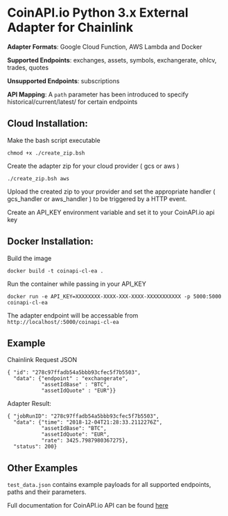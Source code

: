 # CoinAPI.io Python 3.x External Adapter for Chainlink

**Adapter Formats**: Google Cloud Function, AWS Lambda and Docker

**Supported Endpoints**: exchanges, assets, symbols, exchangerate, ohlcv, trades, quotes

**Unsupported Endpoints**: subscriptions

**API Mapping**: A ```path``` parameter has been introduced to specify historical/current/latest/ for certain endpoints

## Cloud Installation:
Make the bash script executable

```chmod +x ./create_zip.bsh```

Create the adapter zip for your cloud provider ( gcs or aws )

```./create_zip.bsh aws```

Upload the created zip to your provider and set the appropriate handler ( gcs_handler or aws_handler ) to be triggered by a HTTP event.

Create an API_KEY environment variable and set it to your CoinAPI.io api key

## Docker Installation:
Build the image
```
docker build -t coinapi-cl-ea .
```
Run the container while passing in your API_KEY
```
docker run -e API_KEY=XXXXXXXX-XXXX-XXX-XXXX-XXXXXXXXXXX -p 5000:5000 coinapi-cl-ea
```
The adapter endpoint will be accessable from ```http://localhost/:5000/coinapi-cl-ea```

## Example
Chainlink Request JSON
```
{ "id": "278c97ffadb54a5bbb93cfec5f7b5503",
  "data": {"endpoint" : "exchangerate",
           "assetIdBase" : "BTC",
           "assetIdQuote" : "EUR"}}
```

Adapter Result:
```
{ "jobRunID": "278c97ffadb54a5bbb93cfec5f7b5503",
  "data": {"time": "2018-12-04T21:28:33.2112276Z",
           "assetIdBase": "BTC",
           "assetIdQuote": "EUR",
           "rate": 3425.7987980367275},
  "status": 200}
```
## Other Examples
```test_data.json``` contains example payloads for all supported endpoints, paths and their parameters.

Full documentation for CoinAPI.io API can be found [here](https://docs.coinapi.io/)








